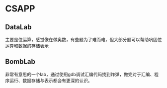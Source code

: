 # CSAPP

## DataLab

主要是位运算，感觉像在做奥数，有些题为了难而难，但大部分题可以帮助巩固位运算和数据的存储表示

## BombLab

非常有意思的一个lab，通过使用gdb调试汇编代码找到炸弹，做完对于汇编、程序运行、数据存储与表示都会有更深的认识。